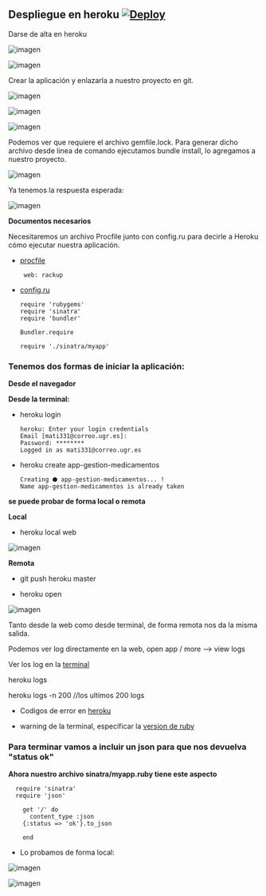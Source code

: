 
## Despliegue en heroku [![Deploy](https://www.herokucdn.com/deploy/button.svg)](https://app-gestion-medicamentos.herokuapp.com)

Darse de alta en heroku

![imagen](img/heroku.png)

![imagen](img/heroku2.png)

Crear la aplicación y enlazarla a nuestro proyecto en git.

![imagen](img/app.png)

![imagen](img/heroku8.png)

![imagen](img/heroku9.png)

Podemos ver que requiere el archivo gemfile.lock. Para generar dicho archivo desde linea de comando ejecutamos bundle install, lo agregamos a nuestro proyecto.

![imagen](img/bundleinstal.png)

Ya tenemos la respuesta esperada:

![imagen](img/heroku10.png)

**Documentos necesarios**

Necesitaremos un archivo Procfile junto con  config.ru para decirle a Heroku cómo ejecutar nuestra aplicación.

 * [procfile](https://devcenter.heroku.com/articles/procfile#deploying-to-heroku)

        web: rackup


 * [config.ru](https://devcenter.heroku.com/articles/rack)

       require 'rubygems'
       require 'sinatra'
       require 'bundler'

       Bundler.require

       require './sinatra/myapp'

### Tenemos dos formas de iniciar la aplicación:

**Desde el navegador**

**Desde la terminal:**

* heroku login

      heroku: Enter your login credentials
      Email [mati331@correo.ugr.es]:
      Password: ********
      Logged in as mati331@correo.ugr.es

* heroku create app-gestion-medicamentos

      Creating ⬢ app-gestion-medicamentos... !
      Name app-gestion-medicamentos is already taken

**se puede probar de forma local o remota**

**Local**

* heroku local web

![imagen](img/localhost_local.png)

**Remota**

* git push heroku master

* heroku open

![imagen](img/statusok.png)

Tanto desde la web como desde terminal, de forma remota nos da la misma salida.

Podemos ver log directamente en la web, open app / more --> view logs

Ver los log en la [terminal](https://devcenter.heroku.com/articles/logging)

heroku logs

heroku logs -n 200  //los ultimos 200 logs

* Codigos de error en [heroku](https://devcenter.heroku.com/articles/error-codes)

* warning de la terminal, especificar la [version de ruby](https://devcenter.heroku.com/articles/ruby-versions)

### Para terminar vamos a incluir un json para que nos devuelva "status ok"

**Ahora nuestro archivo sinatra/myapp.ruby tiene este aspecto**

      require 'sinatra'
      require 'json'

        get '/' do
          content_type :json
      	{:status => 'ok'}.to_json

        end

* Lo probamos de forma local:

![imagen](img/json.png)

![imagen](img/json2.png)
